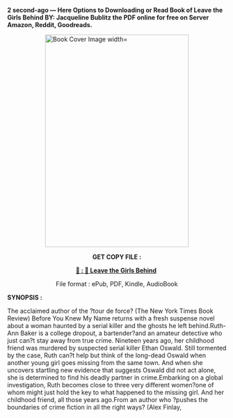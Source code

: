 <p><strong>2 second-ago &mdash; Here Options to Downloading or Read Book of Leave the Girls Behind BY: Jacqueline Bublitz the PDF online for free on Server Amazon, Reddit, Goodreads.</strong></p><p><a href="https://uk.ebookarea.xyz/?book=207294181-leave-the-girls-behind"><img style="display: block; margin-left: auto; margin-right: auto;" src="https://i.gr-assets.com/images/S/compressed.photo.goodreads.com/books/1715716104l/207294181.jpg" alt="Book Cover Image width=" width="330" height="488" /></a></p><p style="text-align: center;"><strong>GET COPY FILE :</strong></p><p style="text-align: center;"><strong><a href="https://uk.ebookarea.xyz/?book=207294181-leave-the-girls-behind" target="_blank" rel="noopener">📢 : 🔗 Leave the Girls Behind</a>&nbsp;</strong></p><p style="text-align: center;">File format : ePub, PDF, Kindle, AudioBook</p><p><strong>SYNOPSIS :</strong></p><p>The acclaimed author of the ?tour de force? (The New York Times Book Review) Before You Knew My Name returns with a fresh suspense novel about a woman haunted by a serial killer and the ghosts he left behind.Ruth-Ann Baker is a college dropout, a bartender?and an amateur detective who just can?t stay away from true crime. Nineteen years ago, her childhood friend was murdered by suspected serial killer Ethan Oswald. Still tormented by the case, Ruth can?t help but think of the long-dead Oswald when another young girl goes missing from the same town. And when she uncovers startling new evidence that suggests Oswald did not act alone, she is determined to find his deadly partner in crime.Embarking on a global investigation, Ruth becomes close to three very different women?one of whom might just hold the key to what happened to the missing girl. And her childhood friend, all those years ago.From an author who ?pushes the boundaries of crime fiction in all the right ways? (Alex Finlay, </p>
